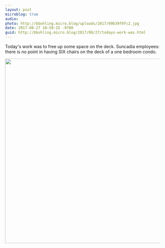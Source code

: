 ```yaml
---
layout: post
microblog: true
audio: 
photo: http://bbohling.micro.blog/uploads/2017/09b39f0fc2.jpg
date: 2017-08-27 10:59:15 -0700
guid: http://bbohling.micro.blog/2017/08/27/todays-work-was.html
---
```

Today's work was to free up some space on the deck. Suncadia employees: there is no point in having SIX chairs on the deck of a one bedroom condo.

<img src="http://bbohling.micro.blog/uploads/2017/09b39f0fc2.jpg" width="600" height="600" />
